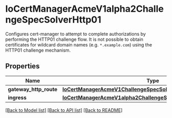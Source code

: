 # IoCertManagerAcmeV1alpha2ChallengeSpecSolverHttp01

Configures cert-manager to attempt to complete authorizations by performing the HTTP01 challenge flow. It is not possible to obtain certificates for wildcard domain names (e.g. `*.example.com`) using the HTTP01 challenge mechanism.
## Properties
Name | Type | Description | Notes
------------ | ------------- | ------------- | -------------
**gateway_http_route** | [**IoCertManagerAcmeV1ChallengeSpecSolverHttp01GatewayHTTPRoute**](IoCertManagerAcmeV1ChallengeSpecSolverHttp01GatewayHTTPRoute.md) |  | [optional] 
**ingress** | [**IoCertManagerAcmeV1alpha2ChallengeSpecSolverHttp01Ingress**](IoCertManagerAcmeV1alpha2ChallengeSpecSolverHttp01Ingress.md) |  | [optional] 

[[Back to Model list]](../README.md#documentation-for-models) [[Back to API list]](../README.md#documentation-for-api-endpoints) [[Back to README]](../README.md)


